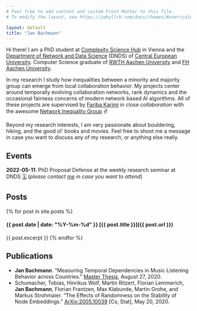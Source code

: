 ```yaml
---
# Feel free to add content and custom Front Matter to this file.
# To modify the layout, see https://jekyllrb.com/docs/themes/#overriding-theme-defaults

layout: default
title: "Jan Bachmann"
---
```

Hi there! I am a PhD student at [Complexity Science Hub](https://csh.ac.at) in Vienna and the [Department of Network and Data Science](https://networkdatascience.ceu.edu/) (DNDS) of [Central European University](https://www.ceu.edu/). Computer Science graduate of [RWTH Aachen University](https://rwth-aachen.de) and [FH Aachen University](https://fh-aachen.de).

In my research I study how inequalities between a minority and majority group can emerge from local collaboration behavior.
My projects center around temporally evolving collaboration networks, rank dynamics and the occasional fairness concerns of modern network based AI algorithms.
All of these projects are supervised by [Fariba Karimi](https://www.csh.ac.at/researcher/fariba-karimi/) in close _collaboration_ with the awesome [Network Inequality Group](https://networkinequality.com/) ✌️

Beyond my research interests, I am very passionate about bouldering, hiking, and the good ol' books and movies.
Feel free to shoot me a message in case you want to discuss any of my research, or anything else really.
## Events
__2022-05-11__: PhD Proposal Defense at the weekly research seminar at DNDS [🗓](events/22-05-11_proposal_defense.ics) (_please contact [me](mailto:jan@mannbach.de) in case you want to attend_)

## Posts
{% for post in site.posts %}
#### {{ post.date | date: "%Y-%m-%d" }} [{{ post.title }}]({{ post.url }})
{{ post.excerpt }}
{% endfor %}

## Publications
- __Jan Bachmann__. "Measuring Temporal Dependencies in Music Listening Behavior across Countries." [Master Thesis](https://drive.google.com/file/d/1fvGMRu4D), August 27, 2020.
- Schumacher, Tobias, Hinrikus Wolf, Martin Ritzert, Florian Lemmerich, __Jan Bachmann__, Florian Frantzen, Max Klabunde, Martin Grohe, and Markus Strohmaier. “The Effects of Randomness on the Stability of Node Embeddings.” [ArXiv:2005.10039](http://arxiv.org/abs/2005.10039) [Cs, Stat], May 20, 2020.
